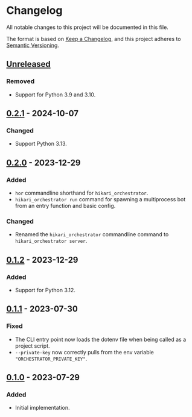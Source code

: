 # Changelog
All notable changes to this project will be documented in this file.

The format is based on [Keep a Changelog](https://keepachangelog.com/en/1.0.0/),
and this project adheres to [Semantic Versioning](https://semver.org/spec/v2.0.0.html).

## [Unreleased]
### Removed
- Support for Python 3.9 and 3.10.

## [0.2.1] - 2024-10-07
### Changed
- Support Python 3.13.

## [0.2.0] - 2023-12-29
### Added
- `hor` commandline shorthand for `hikari_orchestrator`.
- `hikari_orchestrator run` command for spawning a multiprocess bot from an entry function and basic config.

### Changed
- Renamed the `hikari_orchestrator` commandline command to `hikari_orchestrator server`.

## [0.1.2] - 2023-12-29
### Added
- Support for Python 3.12.

## [0.1.1] - 2023-07-30
### Fixed
- The CLI entry point now loads the dotenv file when being called as a project script.
- `--private-key` now correctly pulls from the env variable `"ORCHESTRATOR_PRIVATE_KEY"`.

## [0.1.0] - 2023-07-29
### Added
- Initial implementation.

[Unreleased]: https://github.com/FasterSpeeding/hikari-orchestrator/compare/v0.2.1...HEAD
[0.2.1]: https://github.com/FasterSpeeding/hikari-orchestrator/compare/v0.2.0...v0.2.1
[0.2.0]: https://github.com/FasterSpeeding/hikari-orchestrator/compare/v0.1.2...v0.2.0
[0.1.2]: https://github.com/FasterSpeeding/hikari-orchestrator/compare/v0.1.1...v0.1.2
[0.1.1]: https://github.com/FasterSpeeding/hikari-orchestrator/compare/v0.1.0...v0.1.1
[0.1.0]: https://github.com/FasterSpeeding/hikari-orchestrator/compare/8c010e29c45b32334644634240e7618d0933c2bf...v0.1.0
